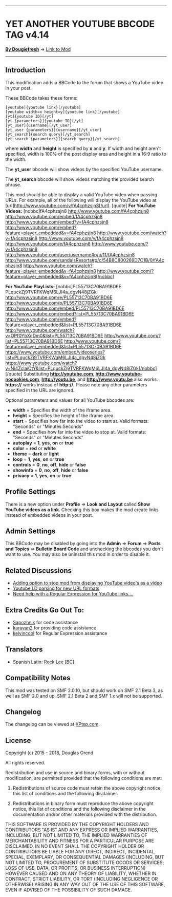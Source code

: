 ------

# YET ANOTHER YOUTUBE BBCODE TAG v4.14

[**By Dougiefresh**](http://www.simplemachines.org/community/index.php?action=profile;u=253913) -> [Link to Mod](http://custom.simplemachines.org/mods/index.php?mod=3982)

------

## Introduction
This modification adds a BBCode to the forum that shows a YouTube video in your post.

These BBCode takes these forms:
    
    [youtube]{youtube link}[/youtube]
    [youtube width=x height=y]{youtube link}[/youtube]
    [yt]{youtube ID}[/yt]
    [yt {parameters}]{youtube ID}[/yt]
    [yt_user]{username}[/yt_user]
    [yt_user {parameters}]{username}[/yt_user]
    [yt_search]{search query}[/yt_search]
    [yt_search {parameters}]{search query}[/yt_search]
    
where **width** and **height** is specified by **x** and **y**.  If width and height aren't specified, width is 100% of the post display area and height in a 16:9 ratio to the width.

The **yt_user** bbcode will show videos by the specified YouTube username.

The **yt_search** bbcode will show videos matching the provided search phrase.

This mod should be able to display a valid YouTube video when passing URLs.  For example, all of the following will display the YouTube video at [url]http://www.youtube.com/v/fA4cphzsjn8[/url].
[quote]
**For YouTube Videos:**
[nobbc]fA4cphzsjn8
http://www.youtube.com/fA4cphzsjn8
http://www.youtube.com/embed/fA4cphzsjn8
http://www.youtube.com/embed?v=fA4cphzsjn8
http://www.youtube.com/embed?feature=player_embedded&v=fA4cphzsjn8
http://www.youtube.com/watch?v=fA4cphzsjn8
http://www.youtube.com/v/fA4cphzsjn8
http://www.youtube.com/e/fA4cphzsjn8
http://www.youtube.com/?v=fA4cphzsjn8
http://www.youtube.com/user/username#p/u/11/fA4cphzsjn8
http://www.youtube.com/sandalsResorts#p/c/54B8C800269D7C1B/0/fA4cphzsjn8
http://www.youtube.com/watch?feature=player_embedded&v=fA4cphzsjn8
http://www.youtube.com/?feature=player_embedded&v=fA4cphzsjn8[/nobbc]

**For YouTube PlayLists:**
[nobbc]PL55713C70BA91BD6E
PLquckZj9TVRFKWqM6LJI4a_dgvN48jZGk
http://www.youtube.com/e/PL55713C70BA91BD6E
http://www.youtube.com/p/PL55713C70BA91BD6E
http://www.youtube.com/embed/PL55713C70BA91BD6E
http://www.youtube.com/embed?list=PL55713C70BA91BD6E
http://www.youtube.com/embed?feature=player_embedded&list=PL55713C70BA91BD6E
http://www.youtube.com/watch?v=OPf0YbXqDm0&list=PL55713C70BA91BD6E
http://www.youtube.com/?list=PL55713C70BA91BD6E
http://www.youtube.com/?feature=player_embedded&list=PL55713C70BA91BD6E
https://www.youtube.com/embed/videoseries?list=PLquckZj9TVRFKWqM6LJI4a_dgvN48jZGk
https://www.youtube.com/watch?v=Ni4ZclaiOtY&list=PLquckZj9TVRFKWqM6LJI4a_dgvN48jZGk[/nobbc]
[/quote]
Substituting **http://youtube.com**, **http://www.youtube-nocookies.com**, **http://youtu.be**, and **http://www.youtu.be** also works.  **https://** works instead of **http://**.  Please note any other parameters specified in the URL are ignored.

Optional parameters and values for all YouTube bbcodes are:

- **width** = Specifies the width of the iframe area.
- **height** = Specifies the height of the iframe area.
- **start** = Specifies how far into the video to start at.  Valid formats: "Seconds" or "Minutes:Seconds"
- **end** = Specifies how far into the video to stop at.  Valid formats: "Seconds" or "Minutes:Seconds"
- **autoplay** = **1**, **yes**, **on** or **true**
- **color** = **red** or **white**
- **theme** = **dark** or **light**
- **loop** = **1**, **yes**, **on** or **true**
- **controls** = **0**, **no**, **off**, **hide** or **false**
- **showinfo** = **0**, **no**, **off**, **hide** or **false**
- **privacy** = **1**, **yes**, **on** or **true**

## Profile Settings
There is a new option under **Profile** => **Look and Layout** called **Show YouTube videos as a link**.  Checking this box makes the mod create links instead of embedded videos in your post.

## Admin Settings
This BBCode may be disabled by going into the **Admin** => **Forum** => **Posts and Topics** => **Bulletin Board Code** and unchecking the bbcodes you don't want to use.  You may also be uninstall this mod in order to disable it.

## Related Discussions

- [Adding option to stop mod from displaying YouTube video's as a video](http://www.simplemachines.org/community/index.php?topic=522345.msg3695157#msg3695157)
- [Youtube I.D parsing for new URL formats](http://stackoverflow.com/questions/2936467/parse-youtube-video-id-using-preg-match)
- [Need help with a Regular Expression for YouTube links....](http://www.simplemachines.org/community/index.php?topic=533748.0)

## Extra Credits Go Out To:

- [Sapozhnik](http://www.simplemachines.org/community/index.php?action=profile;u=317117) for code assistance
- [karavan2](http://www.simplemachines.org/community/index.php?action=profile;u=308325) for providing code assistance
- [kelvincool](http://www.simplemachines.org/community/index.php?action=profile;u=303481) for Regular Expression assistance

## Translators

- Spanish Latin: [Rock Lee [BC]](http://www.simplemachines.org/community/index.php?action=profile;u=322597)

## Compatibility Notes
This mod was tested on SMF 2.0.10, but should work on SMF 2.1 Beta 3, as well as SMF 2.0 and up.  SMF 2.1 Beta 2 and SMF 1.x will not be supported.

## Changelog
The changelog can be viewed at [XPtsp.com](http://www.xptsp.com/board/free-modifications/yet-another-youtube-bbcode/?tab=1).

## License
Copyright (c) 2015 - 2018, Douglas Orend

All rights reserved.

Redistribution and use in source and binary forms, with or without modification, are permitted provided that the following conditions are met:

1. Redistributions of source code must retain the above copyright notice, this list of conditions and the following disclaimer.

2. Redistributions in binary form must reproduce the above copyright notice, this list of conditions and the following disclaimer in the documentation and/or other materials provided with the distribution.

THIS SOFTWARE IS PROVIDED BY THE COPYRIGHT HOLDERS AND CONTRIBUTORS "AS IS" AND ANY EXPRESS OR IMPLIED WARRANTIES, INCLUDING, BUT NOT LIMITED TO, THE IMPLIED WARRANTIES OF MERCHANTABILITY AND FITNESS FOR A PARTICULAR PURPOSE ARE DISCLAIMED. IN NO EVENT SHALL THE COPYRIGHT HOLDER OR CONTRIBUTORS BE LIABLE FOR ANY DIRECT, INDIRECT, INCIDENTAL, SPECIAL, EXEMPLARY, OR CONSEQUENTIAL DAMAGES (INCLUDING, BUT NOT LIMITED TO, PROCUREMENT OF SUBSTITUTE GOODS OR SERVICES; LOSS OF USE, DATA, OR PROFITS; OR BUSINESS INTERRUPTION) HOWEVER CAUSED AND ON ANY THEORY OF LIABILITY, WHETHER IN CONTRACT, STRICT LIABILITY, OR TORT (INCLUDING NEGLIGENCE OR OTHERWISE) ARISING IN ANY WAY OUT OF THE USE OF THIS SOFTWARE, EVEN IF ADVISED OF THE POSSIBILITY OF SUCH DAMAGE.
